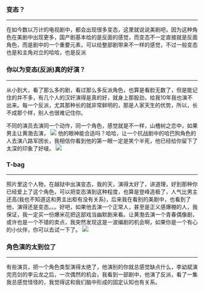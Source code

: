 ### 变态？
---
在如今数以万计的电视剧中，都会出现很多变态，这里就说说美剧吧，因为这种角色在美剧中出现更多，国产剧基本给的是反面的感觉，而变态不一定直接就是反面角色，而是剧中的一个重要元素，可以给整部剧带来不一样的感觉，不过一般变态也是和主角对立的哈哈，也是反派

### 你以为变态(反派)真的好演？
---
从小到大，看了那么多的剧，看过那么多反派角色，也算是看脸无数了，但是能记住的并不多，有几个人的汉奸演得是真的好，就身上那股劲，给我10年我也演不出来。每一个反派，尤其那种长的就非常鲜明的，那是人家天生的优势，所以，长不成那个样，别人也很难记住你。

不同的演员去演同一个动作，同一个角色，感觉就是不一样，山楂树之恋中，如果男主让黄渤去演，
![](http://c.hiphotos.baidu.com/zhidao/wh%3D450%2C600/sign=42c06d4cb3a1cd1105e37a248c22e4ca/3801213fb80e7beceefb8a9d262eb9389b506bad.jpg)
他的眼神能合适吗？哈哈，让一个抗战剧中的哈巴狗角色的人去演八路军团长，我相信你看到他的第一眼一定是笑个半死，他已经给你留下了太深的印象了好啵。
![](http://g.hiphotos.baidu.com/zhidao/wh%3D450%2C600/sign=06d3b268a218972ba36f08ced3fd57bf/2cf5e0fe9925bc318aa58fe457df8db1ca1370d6.jpg)
### T-bag
----
照片里这个人物，在越狱中出演变态，我的天，演得太好了，讲道理，好到那种你已经爱上了这个角色，可以把变态演到这种程度，也算是登峰造极了，人气比男主还高(我也不知道这和男主出柜有没有关系)，后来我在看别的美剧中，也看到了他，演得还是变态。。。好吧，如果他去演一个正常人，甚至是正义感爆棚的人，我保证，我一定买一份爆米花把这部戏当幽默剧来看。让黄渤去演一个青春偶像剧，或许也是一个不错的卖点，我突然发现这是一波编剧的机会啊，如果你是一个有心的小伙伴，你可以去试一下了。
![](http://f.hiphotos.baidu.com/zhidao/wh%3D450%2C600/sign=4b5e215af4faaf5184b689bbb964b8d8/f7246b600c3387446ebda600580fd9f9d72aa056.jpg)
### 角色演的太到位了
----
有些演员，把一个角色类型演得太绝了，他演别的你就总感觉缺点什么，李幼斌演完亮剑的李云龙之后，一次偶然的机会，我看到一部剧中，他演了反派，看了一集我总感觉怪怪的，我觉得这和我们脑中形成的固定认知也有关系。
